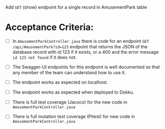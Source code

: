  Add `GET` (show) endpoint for a single record in AmusementPark table

# Acceptance Criteria:

- [ ] In `AmusementParkController.java` there is code for an 
      endpoint `GET /api/AmusementPark?id=123` endpoint 
      that returns the JSON of the database record with id 123 if it
      exists, or a 400 and the error message `id 123 not found` if it
      does not.
- [ ] The Swagger-UI endpoints for this endpoint is well documented
      so that any member of the team can understand how to use it.
- [ ] The endpoint works as expected on localhost.
- [ ] The endpoint works as expected when deployed to Dokku.
- [ ] There is full test coverage (Jacoco) for the new code in 
      `AmusementParkController.java`
- [ ] There is full mutation test coverage (Pitest) for new code in
      `AmusementParkController.java`


